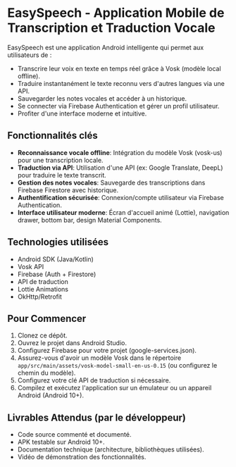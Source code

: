 # EasySpeech - Application Mobile de Transcription et Traduction Vocale

EasySpeech est une application Android intelligente qui permet aux utilisateurs de :

- Transcrire leur voix en texte en temps réel grâce à Vosk (modèle local offline).
- Traduire instantanément le texte reconnu vers d'autres langues via une API.
- Sauvegarder les notes vocales et accéder à un historique.
- Se connecter via Firebase Authentication et gérer un profil utilisateur.
- Profiter d'une interface moderne et intuitive.

## Fonctionnalités clés
- **Reconnaissance vocale offline**: Intégration du modèle Vosk (vosk-us) pour une transcription locale.
- **Traduction via API**: Utilisation d'une API (ex: Google Translate, DeepL) pour traduire le texte transcrit.
- **Gestion des notes vocales**: Sauvegarde des transcriptions dans Firebase Firestore avec historique.
- **Authentification sécurisée**: Connexion/compte utilisateur via Firebase Authentication.
- **Interface utilisateur moderne**: Écran d'accueil animé (Lottie), navigation drawer, bottom bar, design Material Components.

## Technologies utilisées
- Android SDK (Java/Kotlin)
- Vosk API
- Firebase (Auth + Firestore)
- API de traduction
- Lottie Animations
- OkHttp/Retrofit

## Pour Commencer
1. Clonez ce dépôt.
2. Ouvrez le projet dans Android Studio.
3. Configurez Firebase pour votre projet (google-services.json).
4. Assurez-vous d'avoir un modèle Vosk dans le répertoire `app/src/main/assets/vosk-model-small-en-us-0.15` (ou configurez le chemin du modèle).
5. Configurez votre clé API de traduction si nécessaire.
6. Compilez et exécutez l'application sur un émulateur ou un appareil Android (Android 10+).

## Livrables Attendus (par le développeur)
- Code source commenté et documenté.
- APK testable sur Android 10+.
- Documentation technique (architecture, bibliothèques utilisées).
- Vidéo de démonstration des fonctionnalités.
